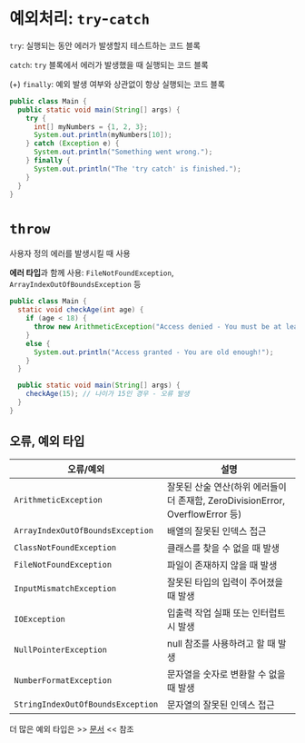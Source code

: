 # 예외처리: `try`-`catch`
`try`: 실행되는 동안 에러가 발생할지 테스트하는 코드 블록

`catch`: `try` 블록에서 에러가 발생했을 때 실행되는 코드 블록

(+) `finally`: 예외 발생 여부와 상관없이 항상 실행되는 코드 블록

```java
public class Main {
  public static void main(String[] args) {
    try {
      int[] myNumbers = {1, 2, 3};
      System.out.println(myNumbers[10]);
    } catch (Exception e) {
      System.out.println("Something went wrong.");
    } finally {
      System.out.println("The 'try catch' is finished.");
    }
  }
}
```

# `throw`
사용자 정의 에러를 발생시킬 때 사용

**에러 타입**과 함께 사용: `FileNotFoundException`, `ArrayIndexOutOfBoundsException` 등

```java
public class Main {
  static void checkAge(int age) {
    if (age < 18) {
      throw new ArithmeticException("Access denied - You must be at least 18 years old.");
    }
    else {
      System.out.println("Access granted - You are old enough!");
    }
  }

  public static void main(String[] args) {
    checkAge(15); // 나이가 15인 경우 - 오류 발생
  }
}
```

## 오류, 예외 타입
|오류/예외|설명|
|-|-|
|`ArithmeticException`|잘못된 산술 연산(하위 에러들이 더 존재함, ZeroDivisionError, OverflowError 등)|
|`ArrayIndexOutOfBoundsException`|배열의 잘못된 인덱스 접근|
|`ClassNotFoundException`|클래스를 찾을 수 없을 때 발생|
|`FileNotFoundException`|파일이 존재하지 않을 때 발생|
|`InputMismatchException`|잘못된 타입의 입력이 주어졌을 때 발생|
|`IOException`|입출력 작업 실패 또는 인터럽트 시 발생|
|`NullPointerException`|null 참조를 사용하려고 할 때 발생|
|`NumberFormatException`|문자열을 숫자로 변환할 수 없을 때 발생|
|`StringIndexOutOfBoundsException`|문자열의 잘못된 인덱스 접근|

더 많은 예외 타입은 >> [문서](https://www.w3schools.com/java/java_ref_errors.asp) << 참조